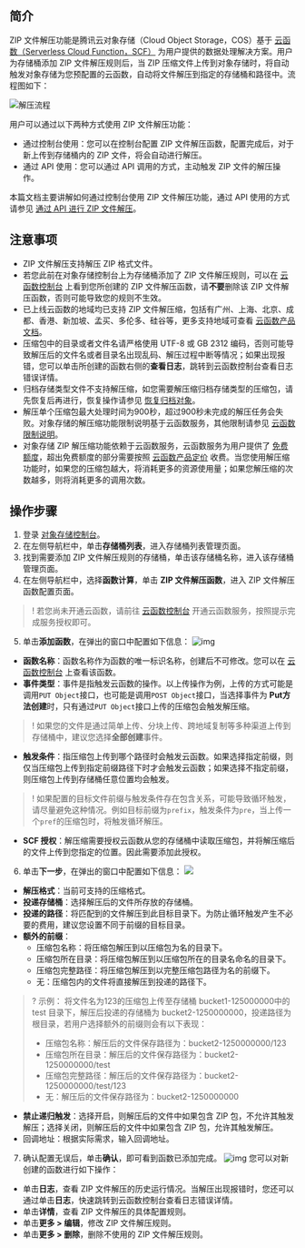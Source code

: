 ## 简介

ZIP 文件解压功能是腾讯云对象存储（Cloud Object Storage，COS）基于 [云函数（Serverless Cloud Function，SCF）](https://cloud.tencent.com/document/product/583) 为用户提供的数据处理解决方案。用户为存储桶添加 ZIP 文件解压规则后，当 ZIP 压缩文件上传到对象存储时，将自动触发对象存储为您预配置的云函数，自动将文件解压到指定的存储桶和路径中。流程图如下：

![解压流程](https://main.qcloudimg.com/raw/8595c7c538a7d951779b9e5b849377b4.png)

用户可以通过以下两种方式使用 ZIP 文件解压功能：
- 通过控制台使用：您可以在控制台配置 ZIP 文件解压函数，配置完成后，对于新上传到存储桶内的 ZIP 文件，将会自动进行解压。
- 通过 API 使用：您可以通过 API 调用的方式，主动触发 ZIP 文件的解压操作。

本篇文档主要讲解如何通过控制台使用 ZIP 文件解压功能，通过 API 使用的方式请参见 [通过 API 进行 ZIP 文件解压](https://cloud.tencent.com/document/product/436/67100)。


## 注意事项

- ZIP 文件解压支持解压 ZIP 格式文件。
- 若您此前在对象存储控制台上为存储桶添加了 ZIP 文件解压规则，可以在 [云函数控制台](https://console.cloud.tencent.com/scf/list?rid=1&ns=default) 上看到您所创建的 ZIP 文件解压函数，请**不要**删除该 ZIP 文件解压函数，否则可能导致您的规则不生效。
- 已上线云函数的地域均已支持 ZIP 文件解压缩，包括有广州、上海、北京、成都、香港、新加坡、孟买、多伦多、硅谷等，更多支持地域可查看 [云函数产品文档](https://cloud.tencent.com/document/product/583)。
- 压缩包中的目录或者文件名请严格使用 UTF-8 或 GB 2312 编码，否则可能导致解压后的文件名或者目录名出现乱码、解压过程中断等情况；如果出现报错，您可以单击所创建的函数右侧的**查看日志**，跳转到云函数控制台查看日志错误详情。
- 归档存储类型文件不支持解压缩，如您需要解压缩归档存储类型的压缩包，请先恢复后再进行，恢复操作请参见 [恢复归档对象](https://cloud.tencent.com/document/product/436/32430)。
- 解压单个压缩包最大处理时间为900秒，超过900秒未完成的解压任务会失败。对象存储的解压缩功能限制说明基于云函数服务，其他限制请参见 [云函数限制说明](https://cloud.tencent.com/document/product/583/11637)。
- 对象存储 ZIP 解压缩功能依赖于云函数服务，云函数服务为用户提供了 [免费额度](https://cloud.tencent.com/document/product/583/12282)，超出免费额度的部分需要按照 [云函数产品定价](https://cloud.tencent.com/document/product/583/12281) 收费。当您使用解压缩功能时，如果您的压缩包越大，将消耗更多的资源使用量；如果您解压缩的次数越多，则将消耗更多的调用次数。

## 操作步骤

1. 登录 [对象存储控制台](https://console.cloud.tencent.com/cos5)。
2. 在左侧导航栏中，单击**存储桶列表**，进入存储桶列表管理页面。
3. 找到需要添加 ZIP 文件解压规则的存储桶，单击该存储桶名称，进入该存储桶管理页面。
4. 在左侧导航栏中，选择**函数计算**，单击 **ZIP 文件解压函数**，进入 ZIP 文件解压函数配置页面。
> ! 若您尚未开通云函数，请前往 [云函数控制台](https://console.cloud.tencent.com/scf) 开通云函数服务，按照提示完成服务授权即可。
>
5. 单击**添加函数**，在弹出的窗口中配置如下信息： 
![img](https://main.qcloudimg.com/raw/4a491f3580f9b09b51287ec4a568620e.png)
 - **函数名称**：函数名称作为函数的唯一标识名称，创建后不可修改。您可以在 [云函数控制台](https://console.cloud.tencent.com/scf/list?rid=1&ns=default) 上查看该函数。
 - **事件类型**：事件是指触发云函数的操作。以上传操作为例，上传的方式可能是调用`PUT Object`接口，也可能是调用`POST Object`接口，当选择事件为 **Put方法创建**时，只有通过`PUT Object`接口上传的压缩包会触发解压缩。
> ! 如果您的文件是通过简单上传、分块上传、跨地域复制等多种渠道上传到存储桶中，建议您选择**全部创建**事件。
>
 - **触发条件**：指压缩包上传到哪个路径时会触发云函数。如果选择指定前缀，则仅当压缩包上传到指定前缀路径下时才会触发云函数；如果选择不指定前缀，则压缩包上传到存储桶任意位置均会触发。
> ! 如果配置的目标文件前缀与触发条件存在包含关系，可能导致循环触发，请尽量避免这种情况。例如目标前缀为`prefix`，触发条件为`pre`，当上传一个`pref`的压缩包时，将触发循环解压。
>
 - **SCF 授权**：解压缩需要授权云函数从您的存储桶中读取压缩包，并将解压缩后的文件上传到您指定的位置。因此需要添加此授权。
6. 单击**下一步**，在弹出的窗口中配置如下信息： 
![](https://qcloudimg.tencent-cloud.cn/raw/db3201286bc80f80d1c25f0b6ddd30ab.png)
 - **解压格式**：当前可支持的压缩格式。
 - **投递存储桶**：选择解压后的文件所存放的存储桶。
 - **投递的路径**：将匹配到的文件解压到此目标目录下。为防止循环触发产生不必要的费用，建议您设置不同于前缀的目标目录。
 - **额外的前缀**：
    - 压缩包名称：将压缩包解压到以压缩包为名的目录下。
    - 压缩包所在目录：将压缩包解压到以压缩包所在的目录名命名的目录下。
    - 压缩包完整路径：将压缩包解压到以完整压缩包路径为名的前缀下。
    - 无：压缩包内的文件将直接解压到投递的路径下。
>? 示例：
> 将文件名为123的压缩包上传至存储桶 bucket1-125000000中的 test 目录下，解压后投递的存储桶为 bucket2-1250000000，投递路径为根目录，若用户选择额外的前缀则会有以下表现：
>- 压缩包名称：解压后的文件保存路径为：bucket2-1250000000/123
>- 压缩包所在目录：解压后的文件保存路径为：bucket2-1250000000/test
>- 压缩包完整路径：解压后的文件保存路径为：bucket2-1250000000/test/123
>- 无：解压后的文件保存路径为：bucket2-1250000000
>
 - **禁止递归触发**：选择开启，则解压后的文件中如果包含 ZIP 包，不允许其触发解压；选择关闭，则解压后的文件中如果包含 ZIP 包，允许其触发解压。
 - 回调地址：根据实际需求，输入回调地址。
7. 确认配置无误后，单击**确认**，即可看到函数已添加完成。
![img](https://main.qcloudimg.com/raw/873776cc8a91034098e9148c8bcc1a70.png)
您可以对新创建的函数进行如下操作：
 - 单击**日志**，查看 ZIP 文件解压的历史运行情况。当解压出现报错时，您还可以通过单击**日志**，快速跳转到云函数控制台查看日志错误详情。
 - 单击**详情**，查看 ZIP 文件解压的具体配置规则。
 - 单击**更多 > 编辑**，修改 ZIP 文件解压规则。
 - 单击**更多 > 删除**，删除不使用的 ZIP 文件解压规则。
